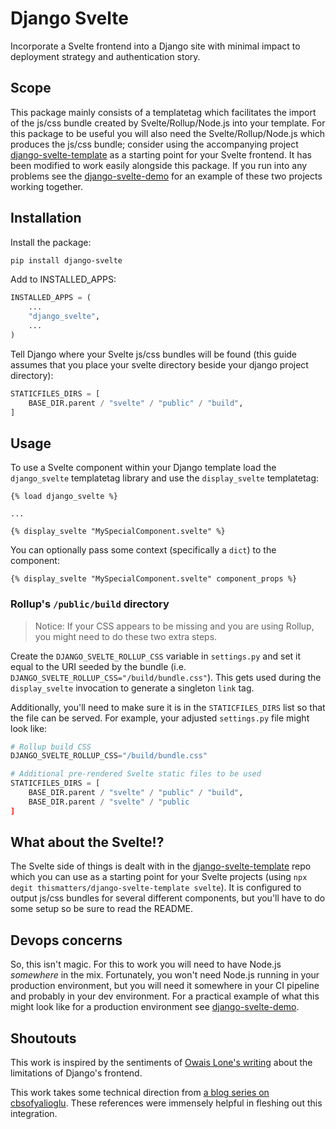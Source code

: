 # Django Svelte

Incorporate a Svelte frontend into a Django site with minimal impact to deployment strategy and authentication story.

## Scope

This package mainly consists of a templatetag which facilitates the import of the js/css bundle created by Svelte/Rollup/Node.js into your template. For this package to be useful you will also need the Svelte/Rollup/Node.js which produces the js/css bundle; consider using the accompanying project [django-svelte-template](https://github.com/thismatters/django-svelte-template/) as a starting point for your Svelte frontend. It has been modified to work easily alongside this package. If you run into any problems see the [django-svelte-demo](https://github.com/thismatters/django-svelte-demo) for an example of these two projects working together.

## Installation

Install the package:

```sh
pip install django-svelte
```

Add to INSTALLED_APPS:

```py
INSTALLED_APPS = (
    ...
    "django_svelte",
    ...
)
```

Tell Django where your Svelte js/css bundles will be found (this guide assumes that you place your svelte directory beside your django project directory):

```py
STATICFILES_DIRS = [
    BASE_DIR.parent / "svelte" / "public" / "build",
]
```

## Usage

To use a Svelte component within your Django template load the `django_svelte` templatetag library and use the `display_svelte` templatetag:

```
{% load django_svelte %}

...

{% display_svelte "MySpecialComponent.svelte" %}
```

You can optionally pass some context (specifically a `dict`) to the component:

```
{% display_svelte "MySpecialComponent.svelte" component_props %}
```

### Rollup's `/public/build` directory

> Notice: If your CSS appears to be missing and you are using Rollup, you might need to do these two extra steps.

Create the `DJANGO_SVELTE_ROLLUP_CSS` variable in `settings.py` and set it equal to the URI seeded by the bundle
(i.e. `DJANGO_SVELTE_ROLLUP_CSS="/build/bundle.css"`). This gets used during the `display_svelte` invocation to generate
a singleton `link` tag.

Additionally, you'll need to make sure it is in the `STATICFILES_DIRS` list so that the file can be served. For example, your adjusted `settings.py` file
might look like:

```py
# Rollup build CSS
DJANGO_SVELTE_ROLLUP_CSS="/build/bundle.css"

# Additional pre-rendered Svelte static files to be used
STATICFILES_DIRS = [
    BASE_DIR.parent / "svelte" / "public" / "build",
    BASE_DIR.parent / "svelte" / "public
]
```

## What about the Svelte!?

The Svelte side of things is dealt with in the [django-svelte-template](https://github.com/thismatters/django-svelte-template/) repo which you can use as a starting point for your Svelte projects (using `npx degit thismatters/django-svelte-template svelte`). It is configured to output js/css bundles for several different components, but you'll have to do some setup so be sure to read the README.

## Devops concerns

So, this isn't magic. For this to work you will need to have Node.js _somewhere_ in the mix. Fortunately, you won't need Node.js running in your production environment, but you will need it somewhere in your CI pipeline and probably in your dev environment. For a practical example of what this might look like for a production environment see [django-svelte-demo](https://github.com/thismatters/django-svelte-demo).

## Shoutouts

This work is inspired by the sentiments of [Owais Lone's writing](https://owais.lone.pw/blog/modern-frontends-with-django/) about the limitations of Django's frontend.

This work takes some technical direction from [a blog series on cbsofyalioglu](https://www.cbsofyalioglu.com/post/django-and-modern-js-libraries-svelte/). These references were immensely helpful in fleshing out this integration.
